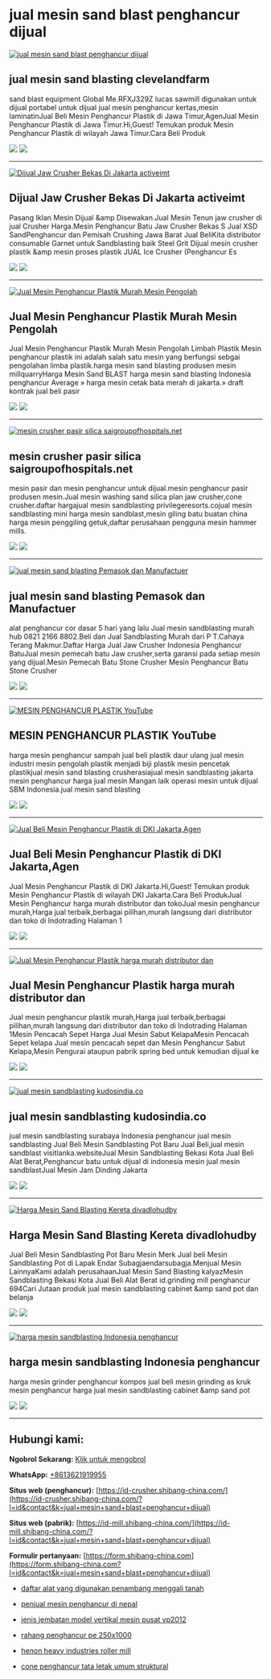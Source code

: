 # jual mesin sand blast penghancur dijual

<a href="https://swt.shibang-china.com/?l=id&img&k=jual+mesin+sand+blast+penghancur+dijual" target="_blank">![jual mesin sand blast penghancur dijual](http://static.shibang-china.com/all-800x300/1044.jpg)</a>

## jual mesin sand blasting clevelandfarm
sand blast equipment Global Me.RFXJ329Z lucas sawmill digunakan untuk dijual portabel untuk dijual jual mesin penghancur kertas,mesin laminatinJual Beli Mesin Penghancur Plastik di Jawa Timur,AgenJual Mesin Penghancur Plastik di Jawa Timur.Hi,Guest! Temukan produk Mesin Penghancur Plastik di wilayah Jawa Timur.Cara Beli Produk


<a href="https://whatsapp.shibangsoft.com/WhatsApp.php" target="_blank" title="WhatsApp">![](http://static.shibang-china.com/icon/whatsapp.png)</a> <a href="https://swt.shibang-china.com/?l=id&icon&k=jual+mesin+sand+blast+penghancur+dijual" target="_blank">![](http://static.shibang-china.com/icon/chat-id.png)</a>

---

<a href="https://swt.shibang-china.com/?l=id&img&k=jual+mesin+sand+blast+penghancur+dijual" target="_blank">![Dijual Jaw Crusher Bekas Di Jakarta activeimt](http://static.shibang-china.com/all-800x300/12.jpg)</a>

## Dijual Jaw Crusher Bekas Di Jakarta activeimt
Pasang Iklan Mesin Dijual &amp Disewakan.Jual Mesin Tenun jaw crusher di jual Crusher Harga.Mesin Penghancur Batu Jaw Crusher Bekas S Jual XSD SandPenghancur dan Pemisah Crushing Jawa Barat Jual BeliKita distributor consumable Garnet untuk Sandblasting baik Steel Grit Dijual mesin crusher plastik &amp mesin proses plastik JUAL Ice Crusher (Penghancur Es


<a href="https://whatsapp.shibangsoft.com/WhatsApp.php" target="_blank" title="WhatsApp">![](http://static.shibang-china.com/icon/whatsapp.png)</a> <a href="https://swt.shibang-china.com/?l=id&icon&k=jual+mesin+sand+blast+penghancur+dijual" target="_blank">![](http://static.shibang-china.com/icon/chat-id.png)</a>

---

<a href="https://swt.shibang-china.com/?l=id&img&k=jual+mesin+sand+blast+penghancur+dijual" target="_blank">![Jual Mesin Penghancur Plastik Murah Mesin Pengolah](http://static.shibang-china.com/all-800x300/99.jpg)</a>

## Jual Mesin Penghancur Plastik Murah Mesin Pengolah
Jual Mesin Penghancur Plastik Murah Mesin Pengolah Limbah Plastik Mesin penghancur plastik ini adalah salah satu mesin yang berfungsi sebgai pengolahan limba plastik.harga mesin sand blasting produsen mesin millquarryHarga Mesin Sand BLAST harga mesin sand blasting Indonesia penghancur Average » harga mesin cetak bata merah di jakarta.» draft kontrak jual beli pasir


<a href="https://whatsapp.shibangsoft.com/WhatsApp.php" target="_blank" title="WhatsApp">![](http://static.shibang-china.com/icon/whatsapp.png)</a> <a href="https://swt.shibang-china.com/?l=id&icon&k=jual+mesin+sand+blast+penghancur+dijual" target="_blank">![](http://static.shibang-china.com/icon/chat-id.png)</a>

---

<a href="https://swt.shibang-china.com/?l=id&img&k=jual+mesin+sand+blast+penghancur+dijual" target="_blank">![mesin crusher pasir silica saigroupofhospitals.net](http://static.shibang-china.com/all-800x300/1326.jpg)</a>

## mesin crusher pasir silica saigroupofhospitals.net
mesin pasir dan mesin penghancur untuk dijual.mesin penghancur pasir produsen mesin.Jual mesin washing sand silica plan jaw crusher,cone crusher.daftar hargajual mesin sandblasting privilegeresorts.cojual mesin sandblasting mini harga mesin sandblast,mesin giling batu buatan china harga mesin penggiling getuk,daftar perusahaan pengguna mesin hammer mills.


<a href="https://whatsapp.shibangsoft.com/WhatsApp.php" target="_blank" title="WhatsApp">![](http://static.shibang-china.com/icon/whatsapp.png)</a> <a href="https://swt.shibang-china.com/?l=id&icon&k=jual+mesin+sand+blast+penghancur+dijual" target="_blank">![](http://static.shibang-china.com/icon/chat-id.png)</a>

---

<a href="https://swt.shibang-china.com/?l=id&img&k=jual+mesin+sand+blast+penghancur+dijual" target="_blank">![jual mesin sand blasting Pemasok dan Manufactuer](http://static.shibang-china.com/all-800x300/751.jpg)</a>

## jual mesin sand blasting Pemasok dan Manufactuer
alat penghancur cor dasar 5 hari yang lalu Jual mesin sandblasting murah hub 0821 2166 8802.Beli dan Jual Sandblasting Murah dari P T.Cahaya Terang Makmur.Daftar Harga Jual Jaw Crusher Indonesia Penghancur BatuJual mesin pemecah batu Jaw crusher,serta garansi pada setiap mesin yang dijual.Mesin Pemecah Batu Stone Crusher Mesin Penghancur Batu Stone Crusher


<a href="https://whatsapp.shibangsoft.com/WhatsApp.php" target="_blank" title="WhatsApp">![](http://static.shibang-china.com/icon/whatsapp.png)</a> <a href="https://swt.shibang-china.com/?l=id&icon&k=jual+mesin+sand+blast+penghancur+dijual" target="_blank">![](http://static.shibang-china.com/icon/chat-id.png)</a>

---

<a href="https://swt.shibang-china.com/?l=id&img&k=jual+mesin+sand+blast+penghancur+dijual" target="_blank">![MESIN PENGHANCUR PLASTIK YouTube](http://static.shibang-china.com/all-800x300/169.jpg)</a>

## MESIN PENGHANCUR PLASTIK YouTube
harga mesin penghancur sampah jual beli plastik daur ulang jual mesin industri mesin pengolah plastik menjadi biji plastik mesin pencetak plastikjual mesin sand blasting crusherasiajual mesin sandblasting jakarta mesin penghancur harga jual mesin Mangan laik operasi mesin untuk dijual SBM Indonesia.jual mesin sand blasting


<a href="https://whatsapp.shibangsoft.com/WhatsApp.php" target="_blank" title="WhatsApp">![](http://static.shibang-china.com/icon/whatsapp.png)</a> <a href="https://swt.shibang-china.com/?l=id&icon&k=jual+mesin+sand+blast+penghancur+dijual" target="_blank">![](http://static.shibang-china.com/icon/chat-id.png)</a>

---

<a href="https://swt.shibang-china.com/?l=id&img&k=jual+mesin+sand+blast+penghancur+dijual" target="_blank">![Jual Beli Mesin Penghancur Plastik di DKI Jakarta,Agen](http://static.shibang-china.com/all-800x300/825.jpg)</a>

## Jual Beli Mesin Penghancur Plastik di DKI Jakarta,Agen
Jual Mesin Penghancur Plastik di DKI Jakarta.Hi,Guest! Temukan produk Mesin Penghancur Plastik di wilayah DKI Jakarta.Cara Beli ProdukJual Mesin Penghancur harga murah distributor dan tokoJual mesin penghancur murah,Harga jual terbaik,berbagai pilihan,murah langsung dari distributor dan toko di Indotrading Halaman 1


<a href="https://whatsapp.shibangsoft.com/WhatsApp.php" target="_blank" title="WhatsApp">![](http://static.shibang-china.com/icon/whatsapp.png)</a> <a href="https://swt.shibang-china.com/?l=id&icon&k=jual+mesin+sand+blast+penghancur+dijual" target="_blank">![](http://static.shibang-china.com/icon/chat-id.png)</a>

---

<a href="https://swt.shibang-china.com/?l=id&img&k=jual+mesin+sand+blast+penghancur+dijual" target="_blank">![Jual Mesin Penghancur Plastik harga murah distributor dan](http://static.shibang-china.com/all-800x300/1134.jpg)</a>

## Jual Mesin Penghancur Plastik harga murah distributor dan
Jual mesin penghancur plastik murah,Harga jual terbaik,berbagai pilihan,murah langsung dari distributor dan toko di Indotrading Halaman 1Mesin Pencacah Sepet Harga Jual Mesin Sabut KelapaMesin Pencacah Sepet kelapa Jual mesin pencacah sepet dan Mesin Penghancur Sabut Kelapa,Mesin Pengurai ataupun pabrik spring bed untuk kemudian dijual ke


<a href="https://whatsapp.shibangsoft.com/WhatsApp.php" target="_blank" title="WhatsApp">![](http://static.shibang-china.com/icon/whatsapp.png)</a> <a href="https://swt.shibang-china.com/?l=id&icon&k=jual+mesin+sand+blast+penghancur+dijual" target="_blank">![](http://static.shibang-china.com/icon/chat-id.png)</a>

---

<a href="https://swt.shibang-china.com/?l=id&img&k=jual+mesin+sand+blast+penghancur+dijual" target="_blank">![jual mesin sandblasting kudosindia.co](http://static.shibang-china.com/all-800x300/166.jpg)</a>

## jual mesin sandblasting kudosindia.co
jual mesin sandblasting surabaya Indonesia penghancur jual mesin sandblasting Jual Beli Mesin Sandblasting Pot Baru Jual Beli,jual mesin sandblast visitlanka.websiteJual Mesin Sandblasting Bekasi Kota Jual Beli Alat Berat,Penghancur batu untuk dijual di indonesia mesin jual mesin sandblastJual Mesin Jam Dinding Jakarta


<a href="https://whatsapp.shibangsoft.com/WhatsApp.php" target="_blank" title="WhatsApp">![](http://static.shibang-china.com/icon/whatsapp.png)</a> <a href="https://swt.shibang-china.com/?l=id&icon&k=jual+mesin+sand+blast+penghancur+dijual" target="_blank">![](http://static.shibang-china.com/icon/chat-id.png)</a>

---

<a href="https://swt.shibang-china.com/?l=id&img&k=jual+mesin+sand+blast+penghancur+dijual" target="_blank">![Harga Mesin Sand Blasting Kereta divadlohudby](http://static.shibang-china.com/all-800x300/434.jpg)</a>

## Harga Mesin Sand Blasting Kereta divadlohudby
Jual Beli Mesin Sandblasting Pot Baru Mesin Merk Jual beli Mesin Sandblasting Pot di Lapak Endar Subagjaendarsubagja.Menjual Mesin LainnyaKami adalah perusahaanJual Mesin Sand Blasting kalyazMesin Sandblasting Bekasi Kota Jual Beli Alat Berat id.grinding mill penghancur 694Cari Jutaan produk jual mesin sandblasting cabinet &amp sand pot dan belanja


<a href="https://whatsapp.shibangsoft.com/WhatsApp.php" target="_blank" title="WhatsApp">![](http://static.shibang-china.com/icon/whatsapp.png)</a> <a href="https://swt.shibang-china.com/?l=id&icon&k=jual+mesin+sand+blast+penghancur+dijual" target="_blank">![](http://static.shibang-china.com/icon/chat-id.png)</a>

---

<a href="https://swt.shibang-china.com/?l=id&img&k=jual+mesin+sand+blast+penghancur+dijual" target="_blank">![harga mesin sandblasting Indonesia penghancur](http://static.shibang-china.com/all-800x300/735.jpg)</a>

## harga mesin sandblasting Indonesia penghancur
harga mesin grinder penghancur kompos jual beli mesin grinding as kruk mesin penghancur harga jual mesin sandblasting cabinet &amp sand pot

<a href="https://whatsapp.shibangsoft.com/WhatsApp.php" target="_blank" title="WhatsApp">![](http://static.shibang-china.com/icon/whatsapp.png)</a> <a href="https://swt.shibang-china.com/?l=id&icon&k=jual+mesin+sand+blast+penghancur+dijual" target="_blank">![](http://static.shibang-china.com/icon/chat-id.png)</a>

---
## Hubungi kami:

**Ngobrol Sekarang:** [Klik untuk mengobrol](https://swt.shibang-china.com?l=id&contact&k=jual+mesin+sand+blast+penghancur+dijual)

**WhatsApp:**  [+8613621919955](https://whatsapp.shibangsoft.com/WhatsApp.php)

**Situs web (penghancur):** [https://id-crusher.shibang-china.com/](https://id-crusher.shibang-china.com/?l=id&contact&k=jual+mesin+sand+blast+penghancur+dijual)

**Situs web (pabrik):** [https://id-mill.shibang-china.com/](https://id-mill.shibang-china.com/?l=id&contact&k=jual+mesin+sand+blast+penghancur+dijual)

**Formulir pertanyaan:** [https://form.shibang-china.com](https://form.shibang-china.com?l=id&contact&k=jual+mesin+sand+blast+penghancur+dijual)

* [daftar alat yang digunakan penambang menggali tanah](../32/daftar%20alat%20yang%20digunakan%20penambang%20menggali%20tanah.md)

* [penjual mesin penghancur di nepal](../32/penjual%20mesin%20penghancur%20di%20nepal.md)

* [jenis jembatan model vertikal mesin pusat vp2012](../40/jenis%20jembatan%20model%20vertikal%20mesin%20pusat%20vp2012.md)

* [rahang penghancur pe 250x1000](../32/rahang%20penghancur%20pe%20250x1000.md)

* [henon heavy industries roller mill](../35/henon%20heavy%20industries%20roller%20mill.md)

* [cone penghancur tata letak umum struktural](../31/cone%20penghancur%20tata%20letak%20umum%20struktural.md)